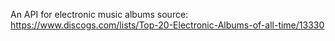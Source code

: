 An API for electronic music albums
source: https://www.discogs.com/lists/Top-20-Electronic-Albums-of-all-time/13330
